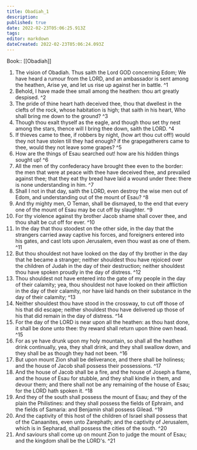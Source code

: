 ```yaml
---
title: Obadiah_1
description: 
published: true
date: 2022-02-23T05:06:25.913Z
tags: 
editor: markdown
dateCreated: 2022-02-23T05:06:24.093Z
---
```


 Book:: [[Obadiah]]
 1. The vision of Obadiah. Thus saith the Lord GOD concerning Edom; We have heard a rumour from the LORD, and an ambassador is sent among the heathen, Arise ye, and let us rise up against her in battle. ^1
 2. Behold, I have made thee small among the heathen: thou art greatly despised. ^2
 3. The pride of thine heart hath deceived thee, thou that dwellest in the clefts of the rock, whose habitation is high; that saith in his heart, Who shall bring me down to the ground? ^3
 4. Though thou exalt thyself as the eagle, and though thou set thy nest among the stars, thence will I bring thee down, saith the LORD. ^4
 5. If thieves came to thee, if robbers by night, (how art thou cut off!) would they not have stolen till they had enough? if the grapegatherers came to thee, would they not leave some grapes? ^5
 6. How are the things of Esau searched out! how are his hidden things sought up! ^6
 7. All the men of thy confederacy have brought thee even to the border: the men that were at peace with thee have deceived thee, and prevailed against thee; that they eat thy bread have laid a wound under thee: there is none understanding in him. ^7
 8. Shall I not in that day, saith the LORD, even destroy the wise men out of Edom, and understanding out of the mount of Esau? ^8
 9. And thy mighty men, O Teman, shall be dismayed, to the end that every one of the mount of Esau may be cut off by slaughter. ^9
 10. For thy violence against thy brother Jacob shame shall cover thee, and thou shalt be cut off for ever. ^10
 11. In the day that thou stoodest on the other side, in the day that the strangers carried away captive his forces, and foreigners entered into his gates, and cast lots upon Jerusalem, even thou wast as one of them. ^11
 12. But thou shouldest not have looked on the day of thy brother in the day that he became a stranger; neither shouldest thou have rejoiced over the children of Judah in the day of their destruction; neither shouldest thou have spoken proudly in the day of distress. ^12
 13. Thou shouldest not have entered into the gate of my people in the day of their calamity; yea, thou shouldest not have looked on their affliction in the day of their calamity, nor have laid hands on their substance in the day of their calamity; ^13
 14. Neither shouldest thou have stood in the crossway, to cut off those of his that did escape; neither shouldest thou have delivered up those of his that did remain in the day of distress. ^14
 15. For the day of the LORD is near upon all the heathen: as thou hast done, it shall be done unto thee: thy reward shall return upon thine own head. ^15
 16. For as ye have drunk upon my holy mountain, so shall all the heathen drink continually, yea, they shall drink, and they shall swallow down, and they shall be as though they had not been. ^16
 17. But upon mount Zion shall be deliverance, and there shall be holiness; and the house of Jacob shall possess their possessions. ^17
 18. And the house of Jacob shall be a fire, and the house of Joseph a flame, and the house of Esau for stubble, and they shall kindle in them, and devour them; and there shall not be any remaining of the house of Esau; for the LORD hath spoken it. ^18
 19. And they of the south shall possess the mount of Esau; and they of the plain the Philistines: and they shall possess the fields of Ephraim, and the fields of Samaria: and Benjamin shall possess Gilead. ^19
 20. And the captivity of this host of the children of Israel shall possess that of the Canaanites, even unto Zarephath; and the captivity of Jerusalem, which is in Sepharad, shall possess the cities of the south. ^20
 21. And saviours shall come up on mount Zion to judge the mount of Esau; and the kingdom shall be the LORD's. ^21
